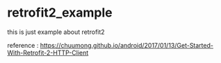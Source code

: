 # retrofit2_example
this is just example about retrofit2

reference : https://chuumong.github.io/android/2017/01/13/Get-Started-With-Retrofit-2-HTTP-Client
